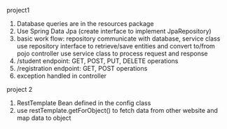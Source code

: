 project1

1. Database queries are in the resources package
2. Use Spring Data Jpa (create interface to implement JpaRepository)
3. basic work flow: repository communicate with database,
                    service class use repository interface to retrieve/save entities and convert to/from pojo
                    controller use service class to process request and response
4. /student endpoint: GET, POST, PUT, DELETE operations
5. /registration endpoint: GET, POST operations
6. exception handled in controller


project 2
1. RestTemplate Bean defined in the config class
2. use restTemplate.getForObject() to fetch data from other website and map data to object
                    